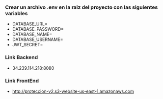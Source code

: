 ### Crear un archivo .env en la raiz del proyecto con las siguientes variables
- DATABASE_URL=
- DATABASE_PASSWORD=
- DATABASE_NAME=
- DATABASE_USERNAME=
- JWT_SECRET=

### Link Backend
- 34.239.114.218:8080

### Link FrontEnd
- http://proteccion-v2.s3-website-us-east-1.amazonaws.com
